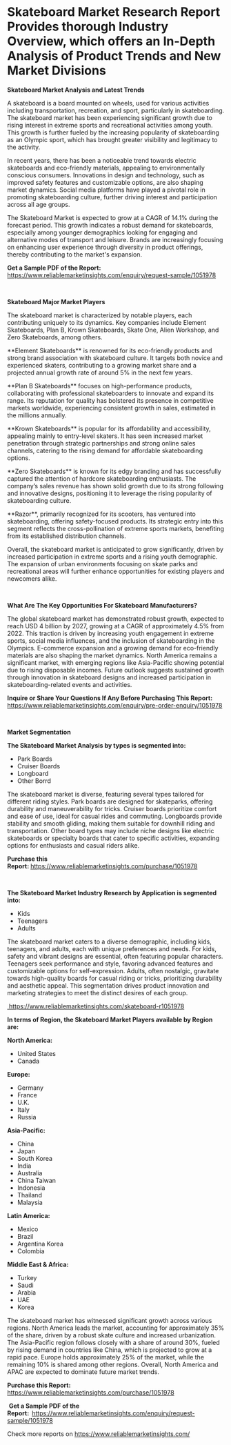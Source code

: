 <p><h1>Skateboard Market Research Report Provides thorough Industry Overview, which offers an In-Depth Analysis of Product Trends and New Market Divisions</h1></p><p><strong>Skateboard Market Analysis and Latest Trends</strong></p>
<p><p>A skateboard is a board mounted on wheels, used for various activities including transportation, recreation, and sport, particularly in skateboarding. The skateboard market has been experiencing significant growth due to rising interest in extreme sports and recreational activities among youth. This growth is further fueled by the increasing popularity of skateboarding as an Olympic sport, which has brought greater visibility and legitimacy to the activity. </p><p>In recent years, there has been a noticeable trend towards electric skateboards and eco-friendly materials, appealing to environmentally conscious consumers. Innovations in design and technology, such as improved safety features and customizable options, are also shaping market dynamics. Social media platforms have played a pivotal role in promoting skateboarding culture, further driving interest and participation across all age groups.</p><p>The Skateboard Market is expected to grow at a CAGR of 14.1% during the forecast period. This growth indicates a robust demand for skateboards, especially among younger demographics looking for engaging and alternative modes of transport and leisure. Brands are increasingly focusing on enhancing user experience through diversity in product offerings, thereby contributing to the market's expansion.</p></p>
<p><strong>Get a Sample PDF of the Report:&nbsp;</strong> <a href="https://www.reliablemarketinsights.com/enquiry/request-sample/1051978?utm_campaign=3293&utm_medium=2&utm_source=Github&utm_content=ia&utm_term=04042025&utm_id=skateboard">https://www.reliablemarketinsights.com/enquiry/request-sample/1051978</a></p>
<p>&nbsp;</p>
<p><strong>Skateboard Major Market Players</strong></p>
<p><p>The skateboard market is characterized by notable players, each contributing uniquely to its dynamics. Key companies include Element Skateboards, Plan B, Krown Skateboards, Skate One, Alien Workshop, and Zero Skateboards, among others.</p><p>**Element Skateboards** is renowned for its eco-friendly products and strong brand association with skateboard culture. It targets both novice and experienced skaters, contributing to a growing market share and a projected annual growth rate of around 5% in the next few years. </p><p>**Plan B Skateboards** focuses on high-performance products, collaborating with professional skateboarders to innovate and expand its range. Its reputation for quality has bolstered its presence in competitive markets worldwide, experiencing consistent growth in sales, estimated in the millions annually.</p><p>**Krown Skateboards** is popular for its affordability and accessibility, appealing mainly to entry-level skaters. It has seen increased market penetration through strategic partnerships and strong online sales channels, catering to the rising demand for affordable skateboarding options.</p><p>**Zero Skateboards** is known for its edgy branding and has successfully captured the attention of hardcore skateboarding enthusiasts. The company’s sales revenue has shown solid growth due to its strong following and innovative designs, positioning it to leverage the rising popularity of skateboarding culture.</p><p>**Razor**, primarily recognized for its scooters, has ventured into skateboarding, offering safety-focused products. Its strategic entry into this segment reflects the cross-pollination of extreme sports markets, benefiting from its established distribution channels.</p><p>Overall, the skateboard market is anticipated to grow significantly, driven by increased participation in extreme sports and a rising youth demographic. The expansion of urban environments focusing on skate parks and recreational areas will further enhance opportunities for existing players and newcomers alike.</p></p>
<p>&nbsp;</p>
<p><strong>What Are The Key Opportunities For Skateboard Manufacturers?</strong></p>
<p><p>The global skateboard market has demonstrated robust growth, expected to reach USD 4 billion by 2027, growing at a CAGR of approximately 4.5% from 2022. This traction is driven by increasing youth engagement in extreme sports, social media influences, and the inclusion of skateboarding in the Olympics. E-commerce expansion and a growing demand for eco-friendly materials are also shaping the market dynamics. North America remains a significant market, with emerging regions like Asia-Pacific showing potential due to rising disposable incomes. Future outlook suggests sustained growth through innovation in skateboard designs and increased participation in skateboarding-related events and activities.</p></p>
<p><strong>Inquire or Share Your Questions If Any Before Purchasing This Report:</strong> <a href="https://www.reliablemarketinsights.com/enquiry/pre-order-enquiry/1051978?utm_campaign=3293&utm_medium=2&utm_source=Github&utm_content=ia&utm_term=04042025&utm_id=skateboard">https://www.reliablemarketinsights.com/enquiry/pre-order-enquiry/1051978</a></p>
<p>&nbsp;</p>
<p><strong>Market Segmentation</strong></p>
<p><strong>The Skateboard Market Analysis by types is segmented into:</strong></p>
<p><ul><li>Park Boards</li><li>Cruiser Boards</li><li>Longboard</li><li>Other Borrd</li></ul></p>
<p><p>The skateboard market is diverse, featuring several types tailored for different riding styles. Park boards are designed for skateparks, offering durability and maneuverability for tricks. Cruiser boards prioritize comfort and ease of use, ideal for casual rides and commuting. Longboards provide stability and smooth gliding, making them suitable for downhill riding and transportation. Other board types may include niche designs like electric skateboards or specialty boards that cater to specific activities, expanding options for enthusiasts and casual riders alike.</p></p>
<p><strong>Purchase this Report:&nbsp;</strong><a href="https://www.reliablemarketinsights.com/purchase/1051978?utm_campaign=3293&utm_medium=2&utm_source=Github&utm_content=ia&utm_term=04042025&utm_id=skateboard">https://www.reliablemarketinsights.com/purchase/1051978</a></p>
<p>&nbsp;</p>
<p><strong>The Skateboard Market Industry Research by Application is segmented into:</strong></p>
<p><ul><li>Kids</li><li>Teenagers</li><li>Adults</li></ul></p>
<p><p>The skateboard market caters to a diverse demographic, including kids, teenagers, and adults, each with unique preferences and needs. For kids, safety and vibrant designs are essential, often featuring popular characters. Teenagers seek performance and style, favoring advanced features and customizable options for self-expression. Adults, often nostalgic, gravitate towards high-quality boards for casual riding or tricks, prioritizing durability and aesthetic appeal. This segmentation drives product innovation and marketing strategies to meet the distinct desires of each group.</p></p>
<p><a href="https://www.reliablemarketinsights.com/skateboard-r1051978?utm_campaign=3293&utm_medium=2&utm_source=Github&utm_content=ia&utm_term=04042025&utm_id=skateboard">&nbsp;https://www.reliablemarketinsights.com/skateboard-r1051978</a></p>
<p><strong>In terms of Region, the Skateboard Market Players available by Region are:</strong></p>
<p>
    <p> <strong> North America: </strong>
        <ul>
            <li>United States</li>
            <li>Canada</li>
        </ul>
        </p> 
    <p> <strong> Europe: </strong>
        <ul>
            <li>Germany</li>
            <li>France</li>
            <li>U.K.</li>
            <li>Italy</li>
            <li>Russia</li>
        </ul>
        </p> 
    <p> <strong> Asia-Pacific: </strong>
        <ul>
            <li>China</li>
            <li>Japan</li>
            <li>South Korea</li>
            <li>India</li>
            <li>Australia</li>
            <li>China Taiwan</li>
            <li>Indonesia</li>
            <li>Thailand</li>
            <li>Malaysia</li>
        </ul>
        </p> 
    <p> <strong> Latin America: </strong>
        <ul>
            <li>Mexico</li>
            <li>Brazil</li>
            <li>Argentina Korea</li>
            <li>Colombia</li>
        </ul>
        </p> 
    <p> <strong> Middle East & Africa: </strong>
        <ul>
            <li>Turkey</li>
            <li>Saudi</li>
            <li>Arabia</li>
            <li>UAE</li>
            <li>Korea</li>
        </ul>
    </p>
    </p>
<p><p>The skateboard market has witnessed significant growth across various regions. North America leads the market, accounting for approximately 35% of the share, driven by a robust skate culture and increased urbanization. The Asia-Pacific region follows closely with a share of around 30%, fueled by rising demand in countries like China, which is projected to grow at a rapid pace. Europe holds approximately 25% of the market, while the remaining 10% is shared among other regions. Overall, North America and APAC are expected to dominate future market trends.</p></p>
<p><strong>Purchase this Report: </strong><a href="https://www.reliablemarketinsights.com/purchase/1051978?utm_campaign=3293&utm_medium=2&utm_source=Github&utm_content=ia&utm_term=04042025&utm_id=skateboard">https://www.reliablemarketinsights.com/purchase/1051978</a></p>
<p>&nbsp;<strong>Get a Sample PDF of the Report:&nbsp;&nbsp;</strong><a href="https://www.reliablemarketinsights.com/enquiry/request-sample/1051978?utm_campaign=3293&utm_medium=2&utm_source=Github&utm_content=ia&utm_term=04042025&utm_id=skateboard">https://www.reliablemarketinsights.com/enquiry/request-sample/1051978</a></p>
<p><strong></strong></p>
<p>Check more reports on <a href="https://www.reliablemarketinsights.com/?utm_campaign=3293&utm_medium=2&utm_source=Github&utm_content=ia&utm_term=04042025&utm_id=skateboard">https://www.reliablemarketinsights.com/</a></p>